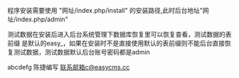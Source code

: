 程序安装需要使用 "网址/index.php/install" 的安装路径,此时后台地址"网址/index.php/admin"

测试数据在安装后进入后台系统管理下数据库恢复里可以恢复查看，测试数据的表前缀
是默认的easy_，如果在安装时不是直接使用默认的表前缀则不能后台直接恢复测试数据，测试数据默认后台账号密码都是admin

abcdefg
							陈捷编写
						  联系邮箱c@easycms.cc
